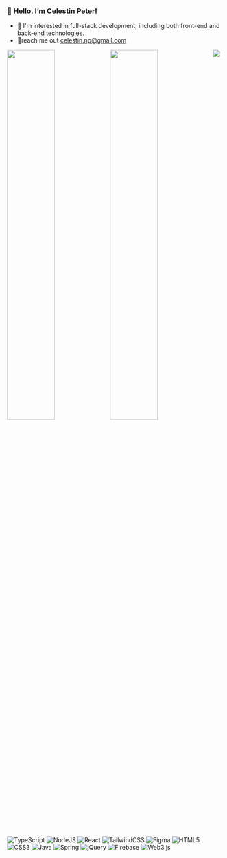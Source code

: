  ### 👋 Hello, I’m Celestin Peter!
- 👀 I'm interested in full-stack development, including both front-end and back-end technologies.
-  💞️reach me out celestin.np@gmail.com
  
  <img align="left" width="47%" src="https://github-readme-stats.vercel.app/api?username=Celestin-Pet&show_icons=true&theme=radical" />
  <img align="left" width="47%" src="https://github-readme-stats.vercel.app/api/top-langs/?username=Celestin-Pet&theme=chartreuse-white&langs_count=10&layout=compact" />
  <img  src="https://github-readme-stats.vercel.app/api?username=Celestin-Pet&show=reviews,discussions_started,discussions_answered,prs_merged,prs_merged_percentage" />
 

![TypeScript](https://img.shields.io/badge/typescript-%23007ACC.svg?style=for-the-badge&logo=typescript&logoColor=white)  ![NodeJS](https://img.shields.io/badge/node.js-6DA55F?style=for-the-badge&logo=node.js&logoColor=white) ![React](https://img.shields.io/badge/react-%2320232a.svg?style=for-the-badge&logo=react&logoColor=%2361DAFB) ![TailwindCSS](https://img.shields.io/badge/tailwindcss-%2338B2AC.svg?style=for-the-badge&logo=tailwind-css&logoColor=white) ![Figma](https://img.shields.io/badge/figma-%23F24E1E.svg?style=for-the-badge&logo=figma&logoColor=white) ![HTML5](https://img.shields.io/badge/html5-%23E34F26.svg?style=for-the-badge&logo=html5&logoColor=white) ![CSS3](https://img.shields.io/badge/css3-%231572B6.svg?style=for-the-badge&logo=css3&logoColor=white)  ![Java](https://img.shields.io/badge/java-%23ED8B00.svg?style=for-the-badge&logo=openjdk&logoColor=white)   ![Spring](https://img.shields.io/badge/spring-%236DB33F.svg?style=for-the-badge&logo=spring&logoColor=white)   ![jQuery](https://img.shields.io/badge/MongoDB-%234ea94b.svg?style=for-the-badge&logo=mongodb&logoColor=white)  ![Firebase](https://img.shields.io/badge/firebase-%23039BE5.svg?style=for-the-badge&logo=firebase) ![Web3.js](https://img.shields.io/badge/web3.js-F16822?style=for-the-badge&logo=web3.js&logoColor=white) 



<!---
Celestin-Pet/Celestin-Pet is a ✨ special ✨ repository because its `README.md` (this file) appears on your GitHub profile.
You can click the Preview link to take a look at your changes.
--->
